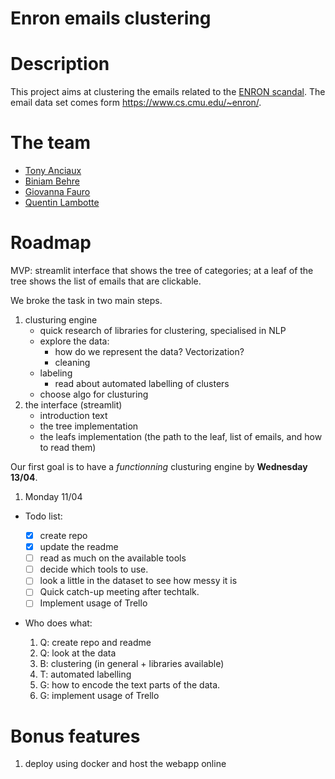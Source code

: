# Enron emails clustering

# Description

This project aims at clustering the emails related to the [ENRON scandal](https://en.wikipedia.org/wiki/Enron_scandal). The email data set comes form https://www.cs.cmu.edu/~enron/.

# The team

- [Tony Anciaux](https://github.com/TonyAnciaux)
- [Biniam Behre](https://github.com/BiniamBerhe)
- [Giovanna Fauro](https://github.com/Gio-F)
- [Quentin Lambotte](https://github.com/qlambotte)

# Roadmap

MVP: streamlit interface that shows the tree of categories; at a leaf of the tree shows the list of emails that are clickable.

We broke the task in two main steps.
1. clusturing engine
   - quick research of libraries for clustering, specialised in NLP
   - explore the data:
     * how do we represent the data? Vectorization?
     * cleaning
   - labeling
     * read about automated labelling of clusters
   - choose algo for clusturing
2. the interface (streamlit)
   - introduction text
   - the tree implementation
   - the leafs implementation (the path to the leaf, list of emails, and how to read them)

Our first goal is to have a _functionning_ clusturing engine by **Wednesday 13/04**.


1. Monday 11/04

- Todo list:

  - [x] create repo  
  - [x] update the readme  
  - [ ] read as much on the available tools  
  - [ ] decide which tools to use.  
  - [ ] look a little in the dataset to see how messy it is  
  - [ ] Quick catch-up meeting after techtalk.  
  - [ ] Implement usage of Trello  

- Who does what:
  1. Q: create repo and readme
  2. Q: look at the data
  3. B: clustering (in general + libraries available)
  4. T: automated labelling
  5. G: how to encode the text parts of the data.
  6. G: implement usage of Trello

# Bonus features

1. deploy using docker and host the webapp online
